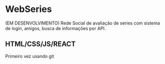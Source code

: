 # WebSeries

(EM DESENVOLVIMENTO)
Rede Social de avaliação de series com sistema de login, amigos, busca de informações por API.

## HTML/CSS/JS/REACT
Primeiro vez usando git